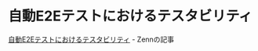 # 自動E2Eテストにおけるテスタビリティ

[自動E2Eテストにおけるテスタビリティ](https://zenn.dev/jyoppomu/articles/f9aef36e67013e) - Zennの記事
